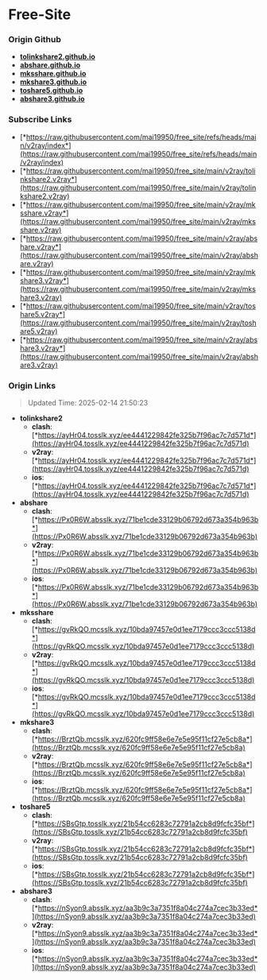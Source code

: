 # Free-Site

### Origin Github

- [**tolinkshare2.github.io**](https://github.com/tolinkshare2/tolinkshare2.github.io)
- [**abshare.github.io**](https://github.com/abshare/abshare.github.io)
- [**mksshare.github.io**](https://github.com/mksshare/mksshare.github.io)
- [**mkshare3.github.io**](https://github.com/mkshare3/mkshare3.github.io)
- [**toshare5.github.io**](https://github.com/toshare5/toshare5.github.io)
- [**abshare3.github.io**](https://github.com/abshare3/abshare3.github.io)

### Subscribe Links

- [*https://raw.githubusercontent.com/mai19950/free_site/refs/heads/main/v2ray/index*](https://raw.githubusercontent.com/mai19950/free_site/refs/heads/main/v2ray/index)
- [*https://raw.githubusercontent.com/mai19950/free_site/main/v2ray/tolinkshare2.v2ray*](https://raw.githubusercontent.com/mai19950/free_site/main/v2ray/tolinkshare2.v2ray)
- [*https://raw.githubusercontent.com/mai19950/free_site/main/v2ray/mksshare.v2ray*](https://raw.githubusercontent.com/mai19950/free_site/main/v2ray/mksshare.v2ray)
- [*https://raw.githubusercontent.com/mai19950/free_site/main/v2ray/abshare.v2ray*](https://raw.githubusercontent.com/mai19950/free_site/main/v2ray/abshare.v2ray)
- [*https://raw.githubusercontent.com/mai19950/free_site/main/v2ray/mkshare3.v2ray*](https://raw.githubusercontent.com/mai19950/free_site/main/v2ray/mkshare3.v2ray)
- [*https://raw.githubusercontent.com/mai19950/free_site/main/v2ray/toshare5.v2ray*](https://raw.githubusercontent.com/mai19950/free_site/main/v2ray/toshare5.v2ray)
- [*https://raw.githubusercontent.com/mai19950/free_site/main/v2ray/abshare3.v2ray*](https://raw.githubusercontent.com/mai19950/free_site/main/v2ray/abshare3.v2ray)

### Origin Links

> Updated Time: 2025-02-14 21:50:23

- **tolinkshare2**
  - **clash**: [*https://ayHr04.tosslk.xyz/ee4441229842fe325b7f96ac7c7d571d*](https://ayHr04.tosslk.xyz/ee4441229842fe325b7f96ac7c7d571d)
  - **v2ray**: [*https://ayHr04.tosslk.xyz/ee4441229842fe325b7f96ac7c7d571d*](https://ayHr04.tosslk.xyz/ee4441229842fe325b7f96ac7c7d571d)
  - **ios**: [*https://ayHr04.tosslk.xyz/ee4441229842fe325b7f96ac7c7d571d*](https://ayHr04.tosslk.xyz/ee4441229842fe325b7f96ac7c7d571d)
- **abshare**
  - **clash**: [*https://Px0R6W.absslk.xyz/71be1cde33129b06792d673a354b963b*](https://Px0R6W.absslk.xyz/71be1cde33129b06792d673a354b963b)
  - **v2ray**: [*https://Px0R6W.absslk.xyz/71be1cde33129b06792d673a354b963b*](https://Px0R6W.absslk.xyz/71be1cde33129b06792d673a354b963b)
  - **ios**: [*https://Px0R6W.absslk.xyz/71be1cde33129b06792d673a354b963b*](https://Px0R6W.absslk.xyz/71be1cde33129b06792d673a354b963b)
- **mksshare**
  - **clash**: [*https://gvRkQO.mcsslk.xyz/10bda97457e0d1ee7179ccc3ccc5138d*](https://gvRkQO.mcsslk.xyz/10bda97457e0d1ee7179ccc3ccc5138d)
  - **v2ray**: [*https://gvRkQO.mcsslk.xyz/10bda97457e0d1ee7179ccc3ccc5138d*](https://gvRkQO.mcsslk.xyz/10bda97457e0d1ee7179ccc3ccc5138d)
  - **ios**: [*https://gvRkQO.mcsslk.xyz/10bda97457e0d1ee7179ccc3ccc5138d*](https://gvRkQO.mcsslk.xyz/10bda97457e0d1ee7179ccc3ccc5138d)
- **mkshare3**
  - **clash**: [*https://BrztQb.mcsslk.xyz/620fc9ff58e6e7e5e95f11cf27e5cb8a*](https://BrztQb.mcsslk.xyz/620fc9ff58e6e7e5e95f11cf27e5cb8a)
  - **v2ray**: [*https://BrztQb.mcsslk.xyz/620fc9ff58e6e7e5e95f11cf27e5cb8a*](https://BrztQb.mcsslk.xyz/620fc9ff58e6e7e5e95f11cf27e5cb8a)
  - **ios**: [*https://BrztQb.mcsslk.xyz/620fc9ff58e6e7e5e95f11cf27e5cb8a*](https://BrztQb.mcsslk.xyz/620fc9ff58e6e7e5e95f11cf27e5cb8a)
- **toshare5**
  - **clash**: [*https://SBsGtp.tosslk.xyz/21b54cc6283c72791a2cb8d9fcfc35bf*](https://SBsGtp.tosslk.xyz/21b54cc6283c72791a2cb8d9fcfc35bf)
  - **v2ray**: [*https://SBsGtp.tosslk.xyz/21b54cc6283c72791a2cb8d9fcfc35bf*](https://SBsGtp.tosslk.xyz/21b54cc6283c72791a2cb8d9fcfc35bf)
  - **ios**: [*https://SBsGtp.tosslk.xyz/21b54cc6283c72791a2cb8d9fcfc35bf*](https://SBsGtp.tosslk.xyz/21b54cc6283c72791a2cb8d9fcfc35bf)
- **abshare3**
  - **clash**: [*https://nSyon9.absslk.xyz/aa3b9c3a7351f8a04c274a7cec3b33ed*](https://nSyon9.absslk.xyz/aa3b9c3a7351f8a04c274a7cec3b33ed)
  - **v2ray**: [*https://nSyon9.absslk.xyz/aa3b9c3a7351f8a04c274a7cec3b33ed*](https://nSyon9.absslk.xyz/aa3b9c3a7351f8a04c274a7cec3b33ed)
  - **ios**: [*https://nSyon9.absslk.xyz/aa3b9c3a7351f8a04c274a7cec3b33ed*](https://nSyon9.absslk.xyz/aa3b9c3a7351f8a04c274a7cec3b33ed)
